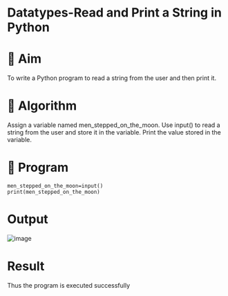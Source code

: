 # Datatypes-Read and Print a String in Python
# 🎯 Aim
To write a Python program to read a string from the user and then print it.

# 🧠 Algorithm
Assign a variable named men_stepped_on_the_moon.
Use input() to read a string from the user and store it in the variable.
Print the value stored in the variable.
# 🧾 Program
```
men_stepped_on_the_moon=input()
print(men_stepped_on_the_moon)
```
# Output

![image](https://github.com/user-attachments/assets/7c5e035a-355c-4179-aaeb-60d91e6c0238)


# Result
Thus the program is executed successfully
